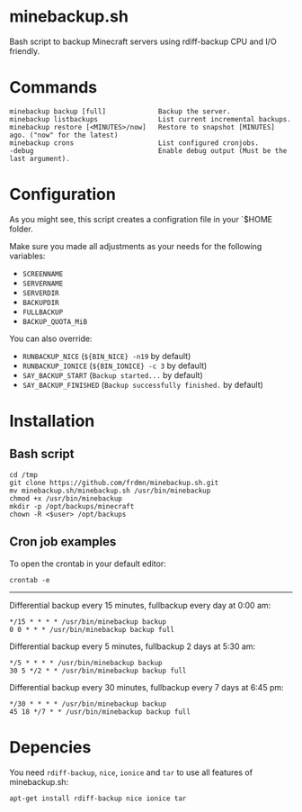 minebackup.sh
=============

Bash script to backup Minecraft servers using rdiff-backup CPU and I/O friendly.

# Commands

    minebackup backup [full]             Backup the server.
    minebackup listbackups               List current incremental backups.
    minebackup restore [<MINUTES>/now]   Restore to snapshot [MINUTES] ago. ("now" for the latest)
    minebackup crons                     List configured cronjobs.
    -debug                               Enable debug output (Must be the last argument).

# Configuration

As you might see, this script creates a configration file in your `$HOME folder.  

Make sure you made all adjustments as your needs for the following variables:

* `SCREENNAME`
* `SERVERNAME`
* `SERVERDIR`
* `BACKUPDIR`
* `FULLBACKUP`
* `BACKUP_QUOTA_MiB`

You can also override:

* `RUNBACKUP_NICE` (`${BIN_NICE} -n19` by default)
* `RUNBACKUP_IONICE` (`${BIN_IONICE} -c 3` by default)
* `SAY_BACKUP_START` (`Backup started...` by default)
* `SAY_BACKUP_FINISHED` (`Backup successfully finished.` by default)

# Installation

## Bash script

    cd /tmp
    git clone https://github.com/frdmn/minebackup.sh.git
    mv minebackup.sh/minebackup.sh /usr/bin/minebackup
    chmod +x /usr/bin/minebackup
    mkdir -p /opt/backups/minecraft
    chown -R <$user> /opt/backups

## Cron job examples

To open the crontab in your default editor:

    crontab -e

---
    
Differential backup every 15 minutes, fullbackup every day at 0:00 am:

    */15 * * * * /usr/bin/minebackup backup
    0 0 * * * /usr/bin/minebackup backup full

Differential backup every 5 minutes, fullbackup 2 days at 5:30 am:

    */5 * * * * /usr/bin/minebackup backup
    30 5 */2 * * /usr/bin/minebackup backup full

Differential backup every 30 minutes, fullbackup every 7 days at 6:45 pm:

    */30 * * * * /usr/bin/minebackup backup
    45 18 */7 * * /usr/bin/minebackup backup full

# Depencies

You need `rdiff-backup`, `nice`, `ionice` and `tar` to use all features of minebackup.sh:

    apt-get install rdiff-backup nice ionice tar
